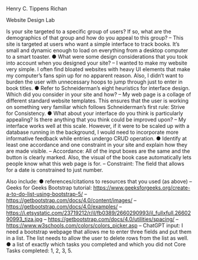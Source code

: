 Henry C. Tippens Richan

Website Design Lab

Is your site targeted to a specific group of users? If so, what are the demographics of that
group and how do you appeal to this group?
–	This site is targeted at users who want a simple interface to track books. It’s small and dynamic enough to load on everything from a desktop computer to a smart toaster.
● What were some design considerations that you took into account when you designed
your site?
–	I wanted to make my website very simple. I often find bloated websites with heavy UI elements that make my computer’s fans spin up for no apparent reason. Also, I didn’t want to burden the user with unnecessary hoops to jump through just to enter in book titles.
● Refer to Schneiderman’s eight heuristics for interface design. Which did you consider in
your site and how?
–	My web page is a collage of different standard website templates. This ensures that the user is working on something very familiar which follows Schneiderman’s first rule: Strive for Consistency. 
● What about your interface do you think is particularly appealing? Is there anything that
you think could be improved upon?
–	My interface works well at this scale. However, if it were to be scaled up with a database running in the background, I would need to incorporate more informative feedback while entries undergo CRUD operation.
● Identify at least one accordance and one constraint in your site and explain how they are
made visible.
–	Accordance: All of the input boxes are the same and the button is clearly marked. Also, the visual of the book case automatically lets people know what this web page is for.
–	Constraint: The field that allows for a date is constrained to just number.

Also include:
● references/citations to resources that you used (as above)
–	Geeks for Geeks Bootstrap tutorial: https://www.geeksforgeeks.org/create-a-to-do-list-using-bootstrap-5/
–	https://getbootstrap.com/docs/4.0/content/images/
–	https://getbootstrap.com/docs/4.0/examples/ 
–	https://i.etsystatic.com/23719212/r/il/fb0389/2660290993/il_fullxfull.2660290993_tiza.jpg
–	https://getbootstrap.com/docs/4.0/utilities/spacing/
–	https://www.w3schools.com/colors/colors_picker.asp
–	ChatGPT input: I need a bootstrap webpage that allows me to enter three fields and put them in a list. The list needs to allow the user to delete rows from the list as well.
● a list of exactly which tasks you completed and which you did not
Core Tasks completed: 1, 2, 3, 5.

